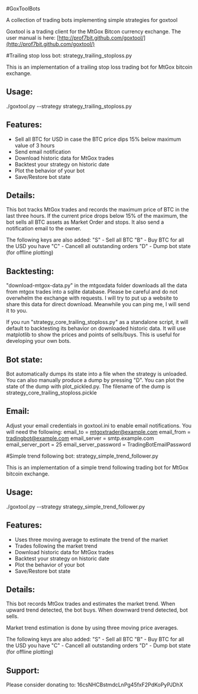 #GoxToolBots

A collection of trading bots implementing simple strategies for goxtool 

Goxtool is a trading client for the MtGox Bitcon currency exchange. 
The user manual is here:
[http://prof7bit.github.com/goxtool/](http://prof7bit.github.com/goxtool/)


#Trailing stop loss bot: strategy_trailing_stoploss.py

This is an implementation of a trailing stop loss trading bot
for MtGox bitcoin exchange.

Usage:
------
./goxtool.py --strategy strategy_trailing_stoploss.py

Features:
---------
* Sell all BTC for USD in case the BTC price dips 15% below maximum value of 3 hours
* Send email notification
* Download historic data for MtGox trades
* Backtest your strategy on historic date
* Plot the behavior of your bot
* Save/Restore bot state

Details:
--------
This bot tracks MtGox trades and records the maximum price of BTC in the last three hours.
If the current price drops below 15% of the maximum, the bot sells all BTC assets 
as Market Order and stops. It also send a notification email to the owner.

The following keys are also added:
"S" - Sell all BTC 
"B" - Buy BTC for all the USD you have
"C" - Cancell all outstanding orders
"D" - Dump bot state (for offline plotting)

Backtesting:
------------
"download-mtgox-data.py" in the mtgoxdata folder downloads all the data from mtgox trades
into a sqlite database. Please be careful and do not overwhelm the exchange with requests.
I will try to put up a website to share this data for direct download. Meanwhile you can
ping me, I will send it to you.

If you run "strategy_core_trailing_stoploss.py" as a standalone script, it will default to
backtesting its behavior on downloaded historic data. It will use matplotlib to show the
prices and points of sells/buys. This is useful for developing your own bots.

Bot state:
----------
Bot automatically dumps its state into a file when the strategy is unloaded. You can also
manually produce a dump by pressing "D". You can plot the state of the dump with
plot_pickled.py. The filename of the dump is strategy_core_trailing_stoploss.pickle


Email:
------
Adjust your email credentials in goxtool.ini to enable email notifications.
You will need the following:
email_to = mtgoxtrader@example.com
email_from = tradingbot@example.com
email_server = smtp.example.com
email_server_port = 25
email_server_password = TradingBotEmailPassword

#Simple trend following bot: strategy_simple_trend_follower.py

This is an implementation of a simple trend following trading bot
for MtGox bitcoin exchange.

Usage:
------
./goxtool.py --strategy strategy_simple_trend_follower.py

Features:
---------
* Uses three moving average to estimate the trend of the market
* Trades following the market trend
* Download historic data for MtGox trades
* Backtest your strategy on historic date
* Plot the behavior of your bot
* Save/Restore bot state

Details:
--------
This bot records MtGox trades and estimates the market trend. 
When upward trend detected, the bot buys. When downward trend detected,
bot sells.

Market trend estimation is done by using three moving price averages.

The following keys are also added:
"S" - Sell all BTC 
"B" - Buy BTC for all the USD you have
"C" - Cancell all outstanding orders
"D" - Dump bot state (for offline plotting)

Support:
--------
Please consider donating to: 16csNHCBstmdcLnPg45fxF2PdKoPyPJDhX